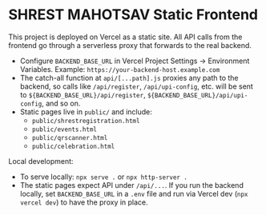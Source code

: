# SHREST MAHOTSAV Static Frontend

This project is deployed on Vercel as a static site. All API calls from the frontend go through a serverless proxy that forwards to the real backend.

- Configure `BACKEND_BASE_URL` in Vercel Project Settings → Environment Variables.
	Example: `https://your-backend-host.example.com`
- The catch-all function at `api/[...path].js` proxies any path to the backend, so calls like `/api/register`, `/api/upi-config`, etc. will be sent to `${BACKEND_BASE_URL}/api/register`, `${BACKEND_BASE_URL}/api/upi-config`, and so on.
- Static pages live in `public/` and include:
	- `public/shrestregistration.html`
	- `public/events.html`
	- `public/qrscanner.html`
	- `public/celebration.html`

Local development:
- To serve locally: `npx serve .` or `npx http-server .`
- The static pages expect API under `/api/...`. If you run the backend locally, set `BACKEND_BASE_URL` in a `.env` file and run via Vercel dev (`npx vercel dev`) to have the proxy in place.
